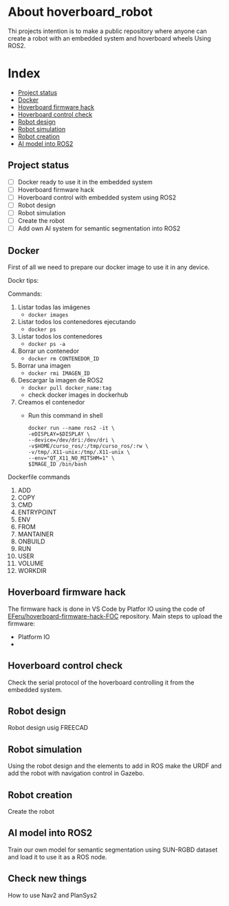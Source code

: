 # About hoverboard_robot

Thi projects intention is to make a public repository where anyone can create a robot with an embedded system and hoverboard wheels Using ROS2.

# Index

- [Project status](#project-status)
- [Docker](#docker)
- [Hoverboard firmware hack](#hoverboard-firmware-hack)
- [Hoverboard control check](#hoverboard-control-check)
- [Robot design](#robot-design)
- [Robot simulation](#robot-simulation)
- [Robot creation](#robot-creation)
- [AI model into ROS2](#ai-model-into-ros2)

## Project status

- [ ] Docker ready to use it in the embedded system
- [ ] Hoverboard firmware hack
- [ ] Hoverboard control with embedded system using ROS2
- [ ] Robot design
- [ ] Robot simulation
- [ ] Create the robot
- [ ] Add own AI system for semantic segmentation into ROS2

## Docker

First of all we need to prepare our docker image to use it in any device.

Dockr tips:

Commands:

1. Listar todas las imágenes
   * `docker images`
2. Listar todos los contenedores ejecutando
   * `docker ps`
3. Listar todos los contenedores
   * `docker ps -a`
4. Borrar un contenedor
   * `docker rm CONTENEDOR_ID`
5. Borrar una imagen
   * `docker rmi IMAGEN_ID`
6. Descargar la imagen de ROS2
   * `docker pull docker_name:tag`
   * check docker images in dockerhub
7. Creamos el contenedor
   * Run this command in shell

     ```
     docker run --name ros2 -it \
     -eDISPLAY=$DISPLAY \
     --device=/dev/dri:/dev/dri \
     -v$HOME/curso_ros/:/tmp/curso_ros/:rw \
     -v/tmp/.X11-unix:/tmp/.X11-unix \
     --env="QT_X11_NO_MITSHM=1" \
     $IMAGE_ID /bin/bash
     ```

Dockerfile commands

1. ADD
2. COPY
3. CMD
4. ENTRYPOINT
5. ENV
6. FROM
7. MANTAINER
8. ONBUILD
9. RUN
10. USER
11. VOLUME
12. WORKDIR

## Hoverboard firmware hack

The firmware hack is done in VS Code by Platfor IO using the code of [EFeru/hoverboard-firmware-hack-FOC]([linkurl](https://github.com/EFeru/hoverboard-firmware-hack-FOC)) repository. Main steps to upload the firmware:

- Platform IO
-

## Hoverboard control check

Check the serial protocol of the hoverboard controlling it from the embedded system.

## Robot design

Robot design usig FREECAD

## Robot simulation

Using the robot design and the elements to add in ROS make the URDF and add the robot with navigation control in Gazebo.

## Robot creation

Create the robot

## AI model into ROS2

Train our own model for semantic segmentation using SUN-RGBD dataset and load it to use it as a ROS node.

## Check new things

How to use Nav2 and PlanSys2
